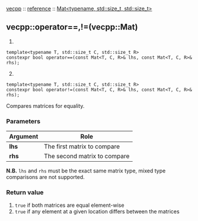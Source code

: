 [vecpp](../../) :: [reference](../) :: [Mat<typename, std::size_t, std::size_t\>](./)
## vecpp::operator==,!=(vecpp::Mat)

1)
```
template<typename T, std::size_t C, std::size_t R>
constexpr bool operator==(const Mat<T, C, R>& lhs, const Mat<T, C, R>& rhs);
```

2)
```
template<typename T, std::size_t C, std::size_t R>
constexpr bool operator!=(const Mat<T, C, R>& lhs, const Mat<T, C, R>& rhs);
```

Compares matrices for equality.

### Parameters

Argument | Role
---------|---------------------------------
**lhs**  | The first matrix to compare
**rhs**  | The second matrix to compare

**N.B.** `lhs` and `rhs` must be the exact same matrix type, mixed type comparisons 
are not supported.

### Return value
1) `true` if both matrices are equal element-wise
2) `true` if any element at a given location differs between the matrices
